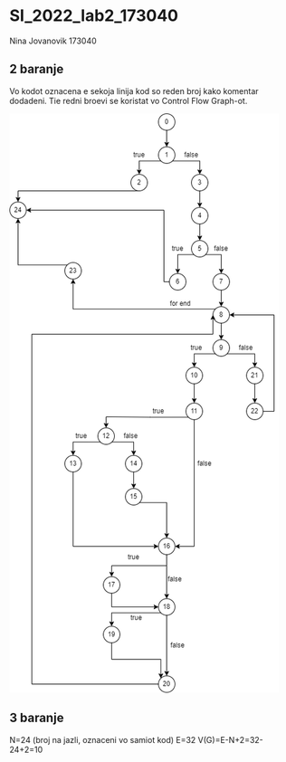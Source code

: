 # SI_2022_lab2_173040
Nina Jovanovik 173040

## 2 baranje
Vo kodot oznacena e sekoja linija kod so reden broj kako komentar dodadeni.
Tie redni broevi se koristat vo Control Flow Graph-ot.

![Control Flow Graph](./cfg.png)

## 3 baranje
N=24 (broj na jazli, oznaceni vo samiot kod)
E=32
V(G)=E-N+2=32-24+2=10